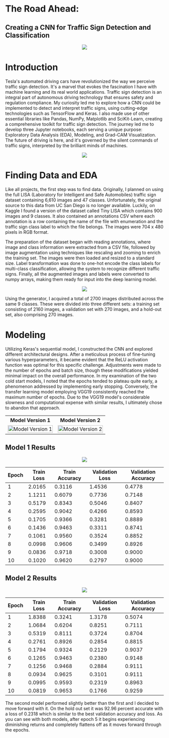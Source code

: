 # **The Road Ahead:**
## Creating a CNN for Traffic Sign Detection and Classification

<p align="center">
<img src= "images/presentation/traffic_signs.jpg">
</p>

# **Introduction**
Tesla's automated driving cars have revolutionized the way we perceive traffic sign detection. It's a marvel that evokes the fascination I have with machine learning and its real world applications. Traffic sign detection is an integral part of autonomous driving technology that ensures safety and regulation compliance. My curiosity led me to explore how a CNN could be implemented to detect and interpret traffic signs, using cutting-edge technologies such as TensorFlow and Keras. I also made use of other essential libraries like Pandas, NumPy, Matplotlib and SciKit-Learn, creating a comprehensive toolkit for traffic sign detection. The journey led me to develop three Jupyter notebooks, each serving a unique purpose: Exploratory Data Analysis (EDA), Modeling, and Grad-CAM Visualization. The future of driving is here, and it's governed by the silent commands of traffic signs, interpreted by the brilliant minds of machines.

<p align="center">
<img src= "images/presentation/tf_keras.jpeg">
</p>

# **Finding Data and EDA**
Like all projects, the first step was to find data. Originally, I planned on using the full LISA (Laboratory for Intelligent and Safe Automobiles) traffic sign dataset containing 6,610 images and 47 classes. Unfortunately, the original source to this data from UC San Diego is no longer available. Luckily, on Kaggle I found a version of the dataset called Tiny LISA which contains 900 images and 9 classes. It also contained an annotations CSV where each annotation is a row containing the name of the file with enumeration and the traffic sign class label to which the file belongs. The images were 704 x 480 pixels in RGB format. 

The preparation of the dataset began with reading annotations, where image and class information were extracted from a CSV file, followed by image augmentation using techniques like rescaling and zooming to enrich the training set. The images were then loaded and resized to a standard size. Label transformation was done to one-hot encode the class labels for multi-class classification, allowing the system to recognize different traffic signs. Finally, all the augmented images and labels were converted to numpy arrays, making them ready for input into the deep learning model. 

<p align="center">
<img src= "images/presentation/datagen.jpg">
</p>

Using the generator, I acquired a total of 2700 images distributed across the same 9 classes. These were divided into three different sets: a training set consisting of 2160 images, a validation set with 270 images, and a hold-out set, also comprising 270 images.

# **Modeling**
Utilizing Keras's sequential model, I constructed the CNN and explored different architectural designs. After a meticulous process of fine-tuning various hyperparameters, it became evident that the ReLU activation function was optimal for this specific challenge. Adjustments were made to the number of epochs and batch size, though these modifications yielded minimal impact on the overall performance. In my examination of the two cold start models, I noted that the epochs tended to plateau quite early, a phenomenon addressed by implementing early stopping. Conversely, the transfer learning model employing VGG19 consistently reached the maximum number of epochs. Due to the VGG19 model's considerable slowness and computational expense with similar results, I ultimately chose to abandon that approach.

<table align="center" width="100%">
  <tr>
    <th align="center">Model Version 1</th>
    <th align="center">Model Version 2</th>
  </tr>
  <tr>
    <td align="center" valign="top">
      <img src="images/presentation/model_v1_h5.svg" alt="Model Version 1" width="100%">
    </td>
    <td align="center" valign="top">
      <img src="images/presentation/model_v2_h5.svg" alt="Model Version 2" width="100%">
    </td>
  </tr>
</table>

## Model 1 Results

<p align="center">
<img src= "images/presentation/model_v1_graph.png">
</p>

| Epoch | Train Loss | Train Accuracy | Validation Loss | Validation Accuracy |
|-------|------------|----------------|-----------------|---------------------|
| 1     | 2.0165     | 0.3116         | 1.4536          | 0.4778              |
| 2     | 1.1211     | 0.6079         | 0.7736          | 0.7148              |
| 3     | 0.5179     | 0.8343         | 0.5046          | 0.8407              |
| 4     | 0.2595     | 0.9042         | 0.4266          | 0.8593              |
| 5     | 0.1705     | 0.9366         | 0.3281          | 0.8889              |
| 6     | 0.1436     | 0.9463         | 0.3311          | 0.8741              |
| 7     | 0.1061     | 0.9560         | 0.3524          | 0.8852              |
| 8     | 0.0998     | 0.9606         | 0.3499          | 0.8926              |
| 9     | 0.0836     | 0.9718         | 0.3008          | 0.9000              |
| 10    | 0.1020     | 0.9620         | 0.2797          | 0.9000              |

## Model 2 Results

<p align="center">
<img src= "images/presentation/model_v2_graph.png">
</p>

| Epoch | Train Loss | Train Accuracy | Validation Loss | Validation Accuracy |
|-------|------------|----------------|-----------------|---------------------|
| 1     | 1.8388     | 0.3241         | 1.3178          | 0.5074              |
| 2     | 1.0684     | 0.6204         | 0.8251          | 0.7111              |
| 3     | 0.5319     | 0.8111         | 0.3724          | 0.8704              |
| 4     | 0.2761     | 0.8926         | 0.2854          | 0.8815              |
| 5     | 0.1794     | 0.9324         | 0.2129          | 0.9037              |
| 6     | 0.1265     | 0.9463         | 0.2380          | 0.9148              |
| 7     | 0.1256     | 0.9468         | 0.2884          | 0.9111              |
| 8     | 0.0934     | 0.9625         | 0.3101          | 0.9111              |
| 9     | 0.0995     | 0.9593         | 0.2319          | 0.8963              |
| 10    | 0.0819     | 0.9653         | 0.1766          | 0.9259              |

The second model performed slightly better than the first and I decided to move forward with it. On the hold out set it was 92.96 percent accurate with a loss of 0.2318 which is similar to the best validation accuracy and loss. As you can see with both models, after epoch 5 it begins experiencing diminishing returns and completely flattens off as it moves forward through the epochs.

